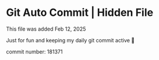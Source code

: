 # Git Auto Commit | Hidden File

This file was added Feb 12, 2025

Just for fun and keeping my daily git commit active 🤪

commit number: 181371
